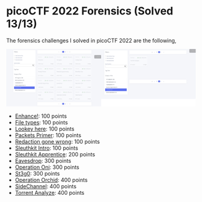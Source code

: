 # picoCTF 2022 Forensics (Solved 13/13)

The forensics challenges I solved in picoCTF 2022 are the following,

![Figure 1](solved.png) 


- [Enhance!](./Enhance!): 100 points
- [File types](./File_types): 100 points
- [Lookey here](./Lookey_here): 100 points
- [Packets Primer](./Packets_Primer): 100 points
- [Redaction gone wrong](./Redaction_gone_wrong): 100 points
- [Sleuthkit Intro](./Sleuthkit_Intro): 100 points
- [Sleuthkit Apprentice](./Sleuthkit_Apprentice): 200 points
- [Eavesdrop](./Eavesdrop): 300 points
- [Operation Oni](./Operation_Oni): 300 points
- [St3g0](./St3g0): 300 points
- [Operation Orchid](./Operation_Orchid): 400 points
- [SideChannel](./SideChannel): 400 points
- [Torrent Analyze](./Torrent_Analyze): 400 points

